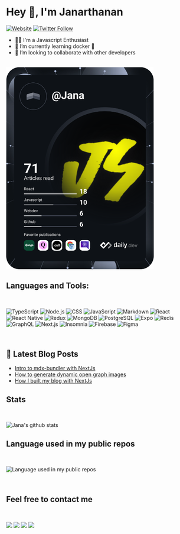 # Hey 👋, I'm Janarthanan

[![Website](https://img.shields.io/website?label=janasundar.dev&style=for-the-badge&url=https://janasundar.dev)](https://janasundar.dev)
[![Twitter Follow](https://img.shields.io/twitter/follow/Jana__Sundar?color=1DA1F2&logo=twitter&style=for-the-badge)](https://twitter.com/intent/follow?original_referer=https%3A%2F%2Fgithub.com%2FJana__Sundar&screen_name=Jana__Sundar)

- 👨‍💻 I'm a Javascript Enthusiast
- 🌱 I’m currently learning docker 🐳
- 👯 I’m looking to collaborate with other developers

<br/>
<a href="https://app.daily.dev/jana"><img src="./devcard.svg" width="400" alt="Jana's Dev Card"/></a>
<br/>

## Languages and Tools:

<br/>

![TypeScript](https://img.shields.io/badge/TypeScript-007ACC?style=for-the-badge&logo=typescript&logoColor=white)
![Node.js](https://img.shields.io/badge/Node.js-43853D?style=for-the-badge&logo=node.js&logoColor=white)
![CSS](https://img.shields.io/badge/CSS-239120?&style=for-the-badge&logo=css3&logoColor=white)
![JavaScript](https://img.shields.io/badge/javascript-%23323330.svg?style=for-the-badge&logo=javascript&logoColor=%23F7DF1E)
![Markdown](https://img.shields.io/badge/Markdown-000000?style=for-the-badge&logo=markdown&logoColor=white)
![React](https://img.shields.io/badge/React-20232A?style=for-the-badge&logo=react&logoColor=61DAFB)
![React Native](https://img.shields.io/badge/React_Native-20232A?style=for-the-badge&logo=react&logoColor=61DAFB)
![Redux](https://img.shields.io/badge/Redux-593D88?style=for-the-badge&logo=redux&logoColor=white)
![MongoDB](https://img.shields.io/badge/MongoDB-4EA94B?style=for-the-badge&logo=mongodb&logoColor=white)
![PostgreSQL](https://img.shields.io/badge/PostgreSQL-316192?style=for-the-badge&logo=postgresql&logoColor=white)
![Expo](https://img.shields.io/badge/Expo-1B1F23?style=for-the-badge&logo=expo&logoColor=white)
![Redis](https://img.shields.io/badge/redis-CC0000.svg?&style=for-the-badge&logo=redis&logoColor=white)
![GraphQL](https://img.shields.io/badge/GraphQl-E10098?style=for-the-badge&logo=graphql&logoColor=white)
![Next.js](https://img.shields.io/badge/next.js-000000?style=for-the-badge&logo=nextdotjs&logoColor=white)
![Insomnia](https://img.shields.io/badge/Insomnia-5849be?style=for-the-badge&logo=Insomnia&logoColor=white)
![Firebase](https://img.shields.io/badge/firebase-ffca28?style=for-the-badge&logo=firebase&logoColor=black)
![Figma](https://img.shields.io/badge/Figma-F24E1E?style=for-the-badge&logo=figma&logoColor=white)

<br/>

## 📝 Latest Blog Posts

<!-- BLOG-POST-LIST:START -->
- [Intro to mdx-bundler with NextJs](https://dev.to/janasundar/intro-to-mdx-bundler-with-nextjs-364o)
- [How to generate dynamic open graph images](https://dev.to/janasundar/how-to-generate-dynamic-open-graph-images-366g)
- [How I built my blog with NextJs](https://dev.to/janasundar/how-i-built-my-blog-with-nextjs-fp0)
<!-- BLOG-POST-LIST:END -->

## Stats
<br />

![Jana's github stats](https://github-readme-stats.vercel.app/api?username=janasundar)


## Language used in my public repos

<br>

![Language used in my public repos](https://github-readme-stats.vercel.app/api/top-langs/?username=janasundar&layout=compact&hide_title=1&card_width=300)

<br>

## Feel free to contact me 

<br>

<p>
    <a href="https://twitter.com/Jana__Sundar"><img src="https://img.shields.io/badge/Twitter-1DA1F2?style=for-the-badge&logo=twitter&logoColor=white"/></a>
    <a href="https://www.linkedin.com/in/janarthanan-s-035483140/"><img src="https://img.shields.io/badge/LinkedIn-0077B5?style=for-the-badge&logo=linkedin&logoColor=white"/></a>
    <a href="https://www.polywork.com/janasundar"><img src="https://img.shields.io/badge/polywork-543DE0?style=for-the-badge&logo=polywork&logoColor=white"/></a>
    <a href="https://janasundar.dev/rss.xml"><img src="https://img.shields.io/badge/RSS-FFA500?style=for-the-badge&logo=rss&logoColor=white"/></a>
</p>
<br >

[website]: https://janasundar.dev

[twitter]: https://twitter.com/Jana__Sundar

[linkedin]: https://linkedin.com/in/janarthanan-s-035483140

